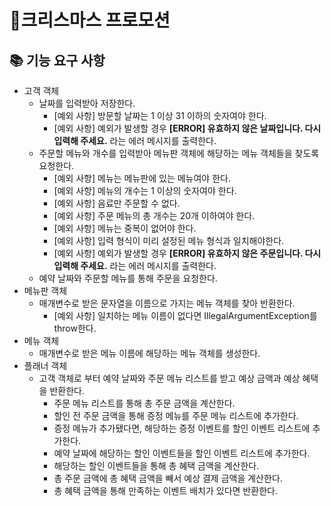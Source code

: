 # 🎄크리스마스 프로모션

## 📚 기능 요구 사항

- 고객 객체
  - 날짜를 입력받아 저장한다.
    - [예외 사항] 방문할 날짜는 1 이상 31 이하의 숫자여야 한다.
    - [예외 사항] 예외가 발생할 경우 **[ERROR] 유효하지 않은 날짜입니다. 다시 입력해 주세요.** 라는 에러 메시지를 출력한다.
  - 주문할 메뉴와 개수를 입력받아 메뉴판 객체에 해당하는 메뉴 객체들을 찾도록 요청한다.
    - [예외 사항] 메뉴는 메뉴판에 있는 메뉴여야 한다.
    - [예외 사항] 메뉴의 개수는 1 이상의 숫자여야 한다.
    - [예외 사항] 음료만 주문할 수 없다.
    - [예외 사항] 주문 메뉴의 총 개수는 20개 이하여야 한다.
    - [예외 사항] 메뉴는 중복이 없어야 한다.
    - [예외 사항] 입력 형식이 미리 설정된 메뉴 형식과 일치해야한다.
    - [예외 사항] 예외가 발생할 경우 **[ERROR] 유효하지 않은 주문입니다. 다시 입력해 주세요.** 라는 에러 메시지를 출력한다.
  - 예약 날짜와 주문할 메뉴를 통해 주문을 요청한다.
- 메뉴판 객체
  - 매개변수로 받은 문자열을 이름으로 가지는 메뉴 객체를 찾아 반환한다.
    - [예외 사항] 일치하는 메뉴 이름이 없다면 IllegalArgumentException를 throw한다.
- 메뉴 객체
  - 매개변수로 받은 메뉴 이름에 해당하는 메뉴 객체를 생성한다.
- 플래너 객체
  - 고객 객체로 부터 예약 날짜와 주문 메뉴 리스트를 받고 예상 금액과 예상 혜택을 반환한다.
    - 주문 메뉴 리스트를 통해 총 주문 금액을 계산한다.
    - 할인 전 주문 금액을 통해 증정 메뉴를 주문 메뉴 리스트에 추가한다.
    - 증정 메뉴가 추가됐다면, 해당하는 증정 이벤트를 할인 이벤트 리스트에 추가한다.
    - 예약 날짜에 해당하는 할인 이벤트들을 할인 이벤트 리스트에 추가한다.
    - 해당하는 할인 이벤트들을 통해 총 혜택 금액을 계산한다.
    - 총 주문 금액에 총 혜택 금액을 빼서 예상 결제 금액을 계산한다.
    - 총 혜택 금액을 통해 만족하는 이벤트 배치가 있다면 반환한다.